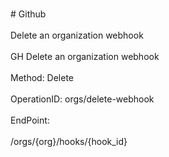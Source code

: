 <br>#     Github</br>
<br>Delete an organization webhook</br>
<br>GH Delete an organization webhook</br>
<br>Method: Delete</br>
<br>OperationID: orgs/delete-webhook</br>
<br>EndPoint:</br>
<br>/orgs/{org}/hooks/{hook_id}</br>
